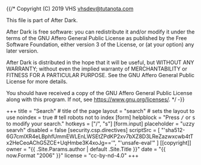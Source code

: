 {{/*
Copyright (C) 2019  VHS <vhsdev@tutanota.com>

This file is part of After Dark.

After Dark is free software: you can redistribute it and/or modify
it under the terms of the GNU Affero General Public License as published by
the Free Software Foundation, either version 3 of the License, or
(at your option) any later version.

After Dark is distributed in the hope that it will be useful,
but WITHOUT ANY WARRANTY; without even the implied warranty of
MERCHANTABILITY or FITNESS FOR A PARTICULAR PURPOSE.  See the
GNU Affero General Public License for more details.

You should have received a copy of the GNU Affero General Public License
along with this program.  If not, see <https://www.gnu.org/licenses/>.
*/ -}}

+++
title = "Search" # title of the page
layout = "search" # sets the layout to use
noindex = true # tell robots not to index
[form]
  helpblock = "Press <kbd>/</kbd> or <kbd>s</kbd> to modify your search."
  hotkeys = ["/", "s"]
[form.input]
  placeholder = "uzzy searvh"
  disabled = false
[security.csp.directives]
  scriptSrc = [
    "'sha512-6G7cmlXR4eLBphfUmmEWLEnLWSEtZPdKP2xv7bXZ8D3LReZazwxcwb4tTx2HeCeoAChG5ZCE+UqHmbe3K4xoJg=='",
    "'unsafe-eval'"
  ]
[[copyright]]
  owner = "{{ .Site.Params.author | default .Site.Title }}"
  date = "{{ now.Format "2006" }}"
  license = "cc-by-nd-4.0"
+++
